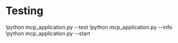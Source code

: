 # Testing 

!python mcp_application.py --test
!python mcp_application.py --info
!python mcp_application.py --start

